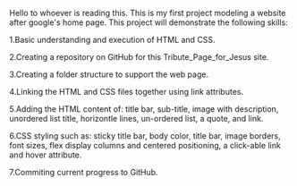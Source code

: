 Hello to whoever is reading this. This is my first project modeling a website after google's home page. This project will demonstrate the following skills:

1.Basic understanding and execution of HTML and CSS.

2.Creating a repository on GitHub for this Tribute_Page_for_Jesus site.

3.Creating a folder structure to support the web page.

4.Linking the HTML and CSS files together using link attributes.

5.Adding the HTML content of: title bar, sub-title, image with description, unordered list title, horizontle lines, un-ordered list, a quote, and link.

6.CSS styling such as: sticky title bar, body color, title bar, image borders, font sizes, flex display columns and centered positioning, a click-able link and hover attribute.

7.Commiting current progress to GitHub.